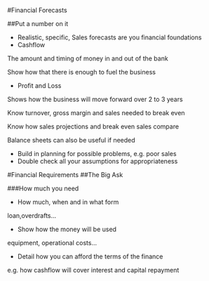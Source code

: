#Financial Forecasts

##Put a number on it 

-	Realistic, specific, Sales forecasts are you financial foundations
-	Cashflow 

The amount and timing of money in and out of the bank

Show how that there is enough to fuel the business

-	Profit and Loss

Shows how the business will move forward over 2 to 3 years

Know turnover, gross margin and sales needed to break even

Know how sales projections and break even sales compare

Balance sheets can also be useful if needed

-	Build in planning for possible problems, e.g. poor sales
-	Double check all your assumptions for appropriateness


#Financial Requirements
##The Big Ask

###How much you need

-	How much, when and in what form

loan,overdrafts...

-	Show how the money will be used

equipment, operational costs...

-	Detail how you can afford the terms of the finance

e.g. how cashflow will cover interest and capital repayment

